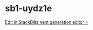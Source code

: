 # sb1-uydz1e

[Edit in StackBlitz next generation editor ⚡️](https://stackblitz.com/~/github.com/yourboiihadi/sb1-uydz1e)